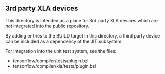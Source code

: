 3rd party XLA devices
---------------------

This directory is intended as a place for 3rd party XLA devices which are _not_
integrated into the public repository.

By adding entries to the BUILD target in this directory, a third party device
can be included as a dependency of the JIT subsystem.

For integration into the unit test system, see the files:

- tensorflow/compiler/tests/plugin.bzl
- tensorflow/compiler/xla/tests/plugin.bzl
